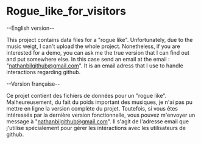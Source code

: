 # Rogue_like_for_visitors

--English version--

This project contains data files for a "rogue like".
Unfortunately, due to the music weigt, I can't upload the whole project.
Nonetheless, if you are interested for a demo, you can ask me the true version that I can find out and put somewhere else.
In this case send an email at the email : "nathanbilgithub@gmail.com".
It is an email adress that I use to handle interactions regarding github.

--Version française--

Ce projet contient des fichiers de données pour un "rogue like".
Malheureusement, du fait du poids important des musiques, je n'ai pas pu mettre en ligne la version complète du projet.
Toutefois, si vous êtes intéressés par la dernière version fonctionnelle, vous pouvez m'envoyer un message à "nathanbilgithub@gmail.com".
Il s'agit de l'adresse email que j'utilise spécialement pour gérer les intéractions avec les utilisateurs de github.

